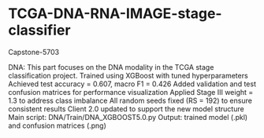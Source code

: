 # TCGA-DNA-RNA-IMAGE-stage-classifier
Capstone-5703

DNA: This part focuses on the DNA modality in the TCGA stage classification project.
Trained using XGBoost with tuned hyperparameters
Achieved test accuracy = 0.607, macro F1 = 0.426
Added validation and test confusion matrices for performance visualization
Applied Stage III weight = 1.3 to address class imbalance
All random seeds fixed (RS = 192) to ensure consistent results
Client 2.0 updated to support the new model structure
Main script: DNA/Train/DNA_XGBOOST5.0.py
Output: trained model (.pkl) and confusion matrices (.png)

